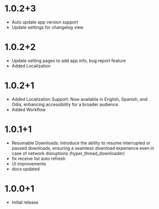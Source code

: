 # 1.0.2+3
- Auto update app version support
- Update settings for changelog view

# 1.0.2+2
- Update setting pages to add app info, bug report feature
- Added Localization
  
# 1.0.2+1 
- Added Localization Support: Now available in English, Spanish, and Odia, enhancing accessibility for a broader audience.
- Added Workflow

# 1.0.1+1
- Resumable Downloads: Introduce the ability to resume interrupted or paused downloads, ensuring a seamless download experience even in case of network disruptions (hyper_thread_downloader)
- fix receive list auto refresh
- UI improvements
- docs updated


# 1.0.0+1
- Initial release